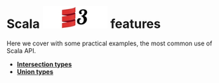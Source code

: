 # Scala ![My image](img/scala3_small.jpg) features

Here we cover with some practical examples, the most common use of Scala API.

* **[Intersection types](src/main/scala/scala/features/IntersectionTypesFeature.scala)**
* **[Union types](src/main/scala/scala/features/UnionTypesFeature.scala)**

